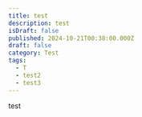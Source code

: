 ```yaml
---
title: test
description: test
isDraft: false
published: 2024-10-21T00:38:00.000Z
draft: false
category: Test
tags:
  - T
  - test2
  - test3
---
```

test
